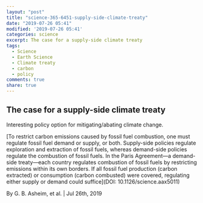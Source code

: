 ```yaml
---
layout: "post"
title: "science-365-6451-supply-side-climate-treaty"
date: "2019-07-26 05:41"
modified: '2019-07-26 05:41'
categories: science
excerpt: The case for a supply-side climate treaty
tags:
  - Science
  - Earth Science
  - Climate treaty
  - carbon
  - policy
comments: true
share: true
---
```


## The case for a supply-side climate treaty

Interesting policy option for mitigating/abating climate change.

[To restrict carbon emissions caused by fossil fuel combustion, one must regulate fossil fuel demand or supply, or both. Supply-side policies regulate exploration and extraction of fossil fuels, whereas demand-side policies regulate the combustion of fossil fuels. In the Paris Agreement—a demand-side treaty—each country regulates combustion of fossil fuels by restricting emissions within its own borders. If all fossil fuel production (carbon extracted) or consumption (carbon combusted) were covered, regulating either supply or demand could suffice](DOI: 10.1126/science.aax5011)

By G. B. Asheim, et al. | Jul 26th, 2019
